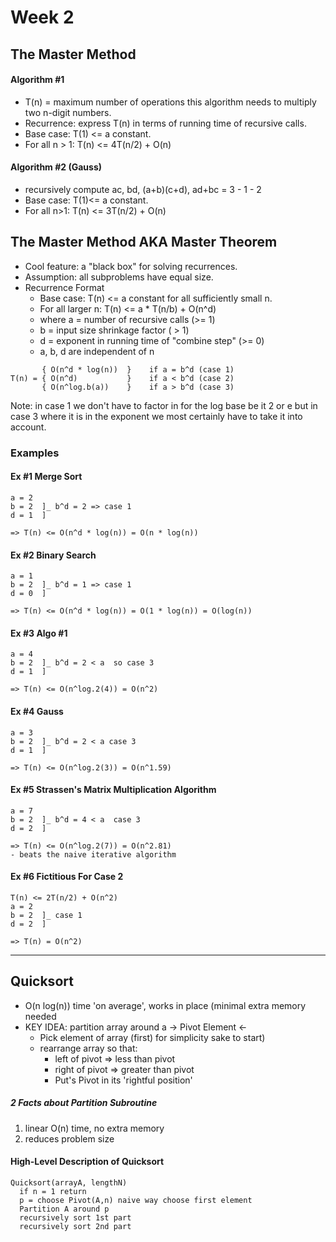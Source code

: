 # Week 2

## The Master Method

#### Algorithm #1
* T(n) = maximum number of operations this algorithm needs to multiply two n-digit numbers.
* Recurrence: express T(n) in terms of running time of recursive calls.
* Base case: T(1) <= a constant.
* For all n > 1: T(n) <= 4T(n/2) + O(n)

#### Algorithm #2 (Gauss)
* recursively compute ac, bd, (a+b)(c+d), ad+bc = 3 - 1 - 2
* Base case: T(1)<= a constant.
* For all n>1: T(n) <= 3T(n/2) + O(n)

## The Master Method AKA Master Theorem
* Cool feature: a "black box" for solving recurrences.
* Assumption: all subproblems have equal size.
* Recurrence Format
  - Base case: T(n) <= a constant for all sufficiently small n.
  - For all larger n: T(n) <= a * T(n/b) + O(n^d)
  - where a = number of recursive calls (>= 1)
  - b = input size shrinkage factor ( > 1)
  - d = exponent in running time of "combine step" (>= 0)
  - a, b, d are independent of n

```
       { O(n^d * log(n))  }    if a = b^d (case 1)
T(n) = { O(n^d)           }    if a < b^d (case 2)
       { O(n^log.b(a))    }    if a > b^d (case 3)
```
Note: in case 1 we don't have to factor in for the log base be it 2 or e but in case 3 where it is in the exponent we most certainly have to take it into account.

### Examples

#### Ex #1 Merge Sort
```
a = 2
b = 2  ]_ b^d = 2 => case 1
d = 1  ]

=> T(n) <= O(n^d * log(n)) = O(n * log(n))
```
#### Ex #2 Binary Search
```
a = 1
b = 2  ]_ b^d = 1 => case 1
d = 0  ]

=> T(n) <= O(n^d * log(n)) = O(1 * log(n)) = O(log(n))
```
#### Ex #3 Algo #1
```
a = 4
b = 2  ]_ b^d = 2 < a  so case 3
d = 1  ]

=> T(n) <= O(n^log.2(4)) = O(n^2)
```
#### Ex #4 Gauss
```
a = 3
b = 2  ]_ b^d = 2 < a case 3
d = 1  ]

=> T(n) <= O(n^log.2(3)) = O(n^1.59)
```
#### Ex #5 Strassen's Matrix Multiplication Algorithm
```
a = 7
b = 2  ]_ b^d = 4 < a  case 3
d = 2  ]

=> T(n) <= O(n^log.2(7)) = O(n^2.81)
- beats the naive iterative algorithm
```
#### Ex #6 Fictitious For Case 2
```
T(n) <= 2T(n/2) + O(n^2)
a = 2
b = 2  ]_ case 1
d = 2  ]

=> T(n) = O(n^2)
```
___

## Quicksort
* O(n log(n)) time 'on average', works in place (minimal extra memory needed
* KEY IDEA: partition array around a -> Pivot Element <-
  - Pick element of array (first) for simplicity sake to start)
  - rearrange array so that:
    * left of pivot => less than pivot
    * right of pivot => greater than pivot
    * Put's Pivot in its 'rightful position'

##### 2 Facts about Partition Subroutine
1) linear O(n) time, no extra memory
2) reduces problem size

#### High-Level Description of Quicksort
```
Quicksort(arrayA, lengthN)
  if n = 1 return
  p = choose Pivot(A,n) naive way choose first element
  Partition A around p
  recursively sort 1st part
  recursively sort 2nd part
```



